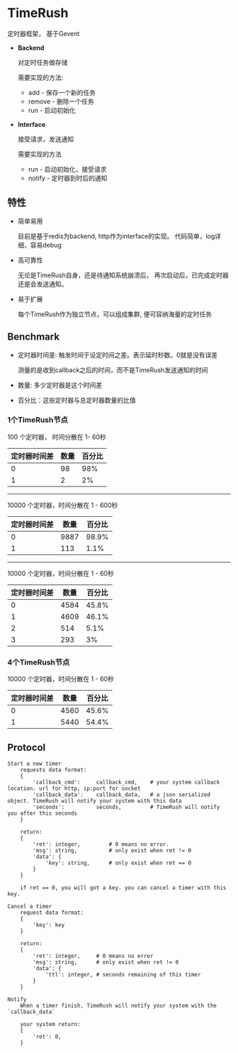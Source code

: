 # TimeRush

定时器框架， 基于Gevent

*   **Backend**
    
    对定时任务做存储

    需要实现的方法:
    *   add - 保存一个新的任务
    *   remove - 删除一个任务
    *   run - 启动初始化

*   **Interface**

    接受请求，发送通知
    
    需要实现的方法
    *   run - 启动初始化，接受请求
    *   notify - 定时器到时后的通知

## 特性

*   简单易用
    
    目前是基于redis为backend, http作为interface的实现。
    代码简单，log详细，容易debug

*   高可靠性

    无论是TimeRush自身，还是待通知系统崩溃后，
    再次启动后，已完成定时器还是会发送通知。

*   易于扩展

    每个TimeRush作为独立节点，可以组成集群,
    便可容纳海量的定时任务



## Benchmark

*   定时器时间差:   触发时间于设定时间之差。表示延时秒数。0就是没有误差

    测量的是收到callback之后的时间，而不是TimeRush发送通知的时间

*   数量:   多少定时器是这个时间差
*   百分比：这些定时器与总定时器数量的比值

### 1个TimeRush节点

100 个定时器， 时间分散在 1- 60秒

定时器时间差 | 数量 | 百分比
-------------|------|--------
0            | 98   | 98%
1            | 2    | 2%


----------


10000 个定时器，时间分散在 1 - 600秒

定时器时间差 | 数量 | 百分比
-------------|------|--------
0            | 9887 | 98.9%
1            | 113  | 1.1%


----------


10000 个定时器，时间分散在 1 - 60秒

定时器时间差 | 数量 | 百分比
-------------|------|--------
0            | 4584 | 45.8%
1            | 4609 | 46.1%
2            | 514  | 5.1%
3            | 293  | 3%

### 4个TimeRush节点

10000 个定时器，时间分散在 1 - 60秒

定时器时间差 | 数量 | 百分比
-------------|------|--------
0            | 4560 | 45.6%
1            | 5440 | 54.4%




## Protocol

    Start a new timer
        requests data format:
        {
            'callback_cmd':     callback_cmd,    # your system callback location. url for http, ip:port for socket
            'callback_data':    callback_data,   # a json serialized object. TimeRush will notify your system with this data
            'seconds':          seconds,         # TimeRush will notify you after this seconds
        }

        return:
        {
            'ret': integer,         # 0 means no error.
            'msg': string,          # only exist when ret != 0
            'data': {
                'key': string,      # only exist when ret == 0
            }
        }

        if ret == 0, you will got a key. you can cancel a timer with this key.

    Cancel a timer
        request data format:
        {
            'key': key
        }

        return:
        {
            'ret': integer,     # 0 means no error
            'msg': string,      # only exist when ret != 0
            'data': {
                'ttl': integer, # seconds remaining of this timer
            }
        }

    Notify
        When a timer finish, TimeRush will notify your system with the `callback_data`

        your system return:
        {
            'ret': 0,
        }

